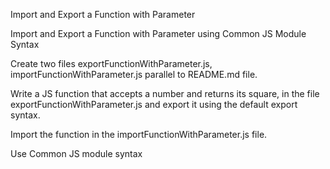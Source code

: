 Import and Export a Function with Parameter

Import and Export a Function with Parameter using Common JS Module Syntax

Create two files exportFunctionWithParameter.js, importFunctionWithParameter.js parallel to README.md file.

Write a JS function that accepts a number and returns its square, in the file exportFunctionWithParameter.js and export it using the default export syntax.

Import the function in the importFunctionWithParameter.js file.

Use Common JS module syntax